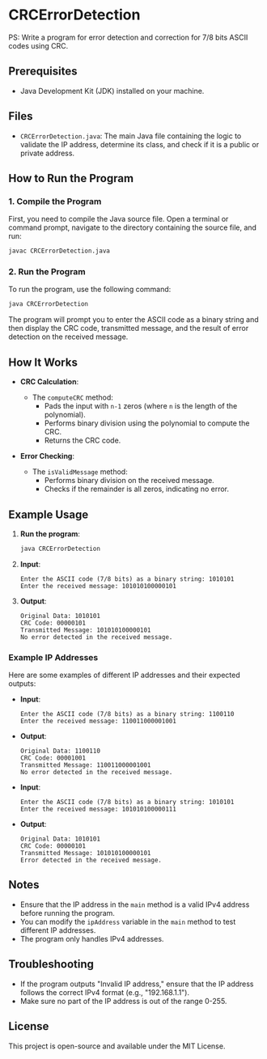 # CRCErrorDetection

PS: Write a program for error detection and correction for 7/8 bits ASCII codes using CRC.

## Prerequisites

- Java Development Kit (JDK) installed on your machine.

## Files

- `CRCErrorDetection.java`: The main Java file containing the logic to validate the IP address, determine its class, and check if it is a public or private address.

## How to Run the Program

### 1. Compile the Program

First, you need to compile the Java source file. Open a terminal or command prompt, navigate to the directory containing the source file, and run:

```sh
javac CRCErrorDetection.java
```

### 2. Run the Program

To run the program, use the following command:

```sh
java CRCErrorDetection
```

The program will prompt you to enter the ASCII code as a binary string and then display the CRC code, transmitted message, and the result of error detection on the received message.

## How It Works

- **CRC Calculation**:
  - The `computeCRC` method:
    - Pads the input with `n-1` zeros (where `n` is the length of the polynomial).
    - Performs binary division using the polynomial to compute the CRC.
    - Returns the CRC code.

- **Error Checking**:
  - The `isValidMessage` method:
    - Performs binary division on the received message.
    - Checks if the remainder is all zeros, indicating no error.

## Example Usage

1. **Run the program**:
   ```sh
   java CRCErrorDetection
   ```

2. **Input**:
   ```
   Enter the ASCII code (7/8 bits) as a binary string: 1010101
   Enter the received message: 101010100000101
   ```

3. **Output**:
   ```
   Original Data: 1010101
   CRC Code: 00000101
   Transmitted Message: 101010100000101
   No error detected in the received message.
   ```

### Example IP Addresses

Here are some examples of different IP addresses and their expected outputs:

- **Input**:
  ```
  Enter the ASCII code (7/8 bits) as a binary string: 1100110
  Enter the received message: 110011000001001
  ```

- **Output**:
  ```
  Original Data: 1100110
  CRC Code: 00001001
  Transmitted Message: 110011000001001
  No error detected in the received message.
  ```

- **Input**:
  ```
  Enter the ASCII code (7/8 bits) as a binary string: 1010101
  Enter the received message: 101010100000111
  ```

- **Output**:
  ```
  Original Data: 1010101
  CRC Code: 00000101
  Transmitted Message: 101010100000101
  Error detected in the received message.
  ```

## Notes

- Ensure that the IP address in the `main` method is a valid IPv4 address before running the program.
- You can modify the `ipAddress` variable in the `main` method to test different IP addresses.
- The program only handles IPv4 addresses.

## Troubleshooting

- If the program outputs "Invalid IP address," ensure that the IP address follows the correct IPv4 format (e.g., "192.168.1.1").
- Make sure no part of the IP address is out of the range 0-255.

## License

This project is open-source and available under the MIT License.